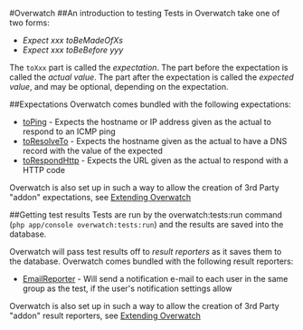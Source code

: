 #Overwatch
##An introduction to testing
Tests in Overwatch take one of two forms:
- _Expect xxx toBeMadeOfXs_
- _Expect xxx toBeBefore yyy_

The `toXxx` part is called the _expectation_. The part before the expectation is called the _actual value_. The part after the expectation is called the _expected value_, and may be optional, depending on the expectation.

##Expectations
Overwatch comes bundled with the following expectations:
- [toPing](expectations/to_ping.md) - Expects the hostname or IP address given as the actual to respond to an ICMP ping
- [toResolveTo](expectations/to_resolve_to.md) - Expects the hostname given as the actual to have a DNS record with the value of the expected
- [toRespondHttp](expectations/to_respond_http.md) - Expects the URL given as the actual to respond with a HTTP code

Overwatch is also set up in such a way to allow the creation of 3rd Party "addon" expectations, see [Extending Overwatch](extending.md)

##Getting test results
Tests are run by the overwatch:tests:run command (`php app/console overwatch:tests:run`) and the results are saved into the database.

Overwatch will pass test results off to _result reporters_ as it saves them to the database. Overwatch comes bundled with the following result reporters:
- [EmailReporter](result-reporters/email_reporter.md) - Will send a notification e-mail to each user in the same group as the test, if the user's notification settings allow

Overwatch is also set up in such a way to allow the creation of 3rd Party "addon" result reporters, see [Extending Overwatch](extending.md)

